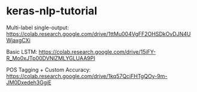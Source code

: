 # keras-nlp-tutorial


Multi-label single-output:
https://colab.research.google.com/drive/1ttMu004VgFF2OHSDkOvDJN4UWjaxgCXi


Basic LSTM: 
https://colab.research.google.com/drive/15iFY-R_Mo0xJTp00DVNlZMLYGLUAA9PI


POS Tagging + Custom Accuracy:
https://colab.research.google.com/drive/1kq57QciFHTgQOy-9m-JM0Dxedeh3GgiE